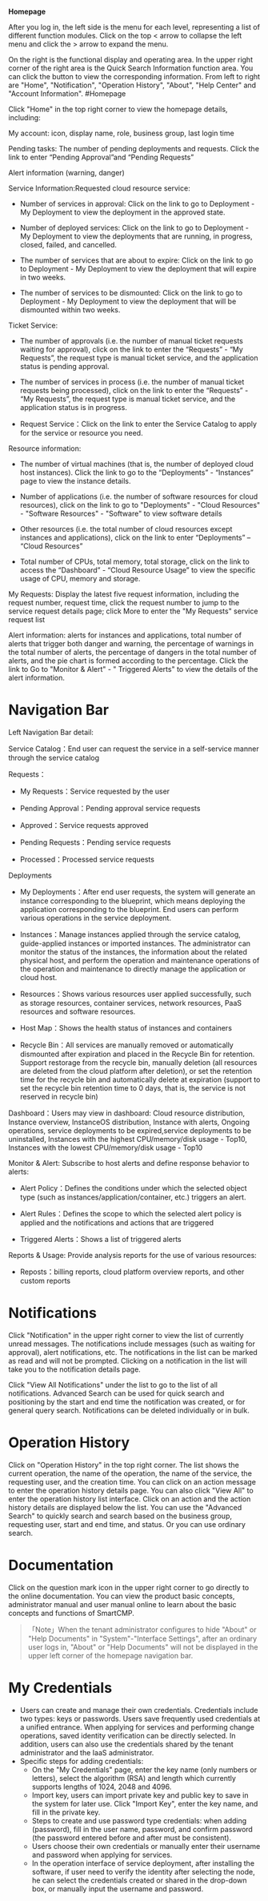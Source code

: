 **Homepage**

After you log in, the left side is the menu for each level, representing a list of different function modules. Click on the top < arrow to collapse the left menu and click the > arrow to expand the menu. 

On the right is the functional display and operating area. In the upper right corner of the right area is the Quick Search Information function area. You can click the button to view the corresponding information. From left to right are "Home", "Notification", "Operation History", "About", "Help Center" and "Account Information". 
#Homepage


Click "Home" in the top right corner to view the homepage details, including:

 My account: icon, display name, role, business group, last login time

 Pending tasks: The number of pending deployments and requests. Click the link to enter “Pending Approval”and “Pending Requests”

 Alert information (warning, danger)

 Service Information:Requested cloud resource service:

-   Number of services in approval: Click on the link to go to Deployment - My Deployment to view the deployment in the approved state.

-   Number of deployed services: Click on the link to go to Deployment - My Deployment to view the deployments that are running, in progress, closed, failed, and cancelled.

-   The number of services that are about to expire: Click on the link to go to Deployment - My Deployment to view the deployment that will expire in two weeks.

-   The number of services to be dismounted: Click on the link to go to Deployment - My Deployment to view the deployment that will be dismounted within two weeks.

Ticket Service:

-   The number of approvals (i.e. the number of manual ticket requests waiting for approval), click on the link to enter the “Requests” - “My Requests”, the request type is manual ticket service, and the application status is pending approval.

-   The number of services in process (i.e. the number of manual ticket requests being processed), click on the link to enter the “Requests” - “My Requests”, the request type is manual ticket service, and the application status is in progress.

-    Request Service：Click on the link to enter the Service Catalog to apply for the service or resource you need.

Resource information:

-   The number of virtual machines (that is, the number of deployed cloud host instances). Click the link to go to the “Deployments” - “Instances” page to view the instance details. 

-   Number of applications (i.e. the number of software resources for cloud resources), click on the link to go to "Deployments" - "Cloud Resources" - "Software Resources" - "Software" to view software details

-   Other resources (i.e. the total number of cloud resources except instances and applications), click on the link to enter “Deployments” – “Cloud Resources” 

-   Total number of CPUs, total memory, total storage, click on the link to access the “Dashboard” - “Cloud Resource Usage” to view the specific usage of CPU, memory and storage.



My Requests: Display the latest five request information, including the request number, request time, click the request number to jump to the service request details page; click More to enter the "My Requests" service request list 

Alert information: alerts for instances and applications, total number of alerts that trigger both danger and warning, the percentage of warnings in the total number of alerts, the percentage of dangers in the total number of alerts, and the pie chart is formed according to the percentage. Click the link to Go to "Monitor & Alert" - " Triggered Alerts" to view the details of the alert information.

# Navigation Bar


Left Navigation Bar detail:
	

 Service Catalog：End user can request the service in a self-service manner through the service catalog

 Requests：	

 + My Requests：Service requested by the user

 + Pending Approval：Pending approval service requests 

 + Approved：Service requests approved

 + Pending Requests：Pending service requests

 + Processed：Processed service requests


 Deployments

 + My Deployments：After end user requests, the system will generate an instance corresponding to the blueprint, which means deploying the application corresponding to the blueprint. End users can perform various operations in the service deployment.

 + Instances：Manage instances applied through the service catalog, guide-applied instances or imported instances. The administrator can monitor the status of the instances, the information about the related physical host, and perform the operation and maintenance operations of the operation and maintenance to directly manage the application or cloud host. 

 + Resources：Shows various resources user applied successfully, such as storage resources, container services, network resources, PaaS resources and software resources.

 + Host Map：Shows the health status of instances and containers

 + Recycle Bin：All services are manually removed or automatically dismounted after expiration and placed in the Recycle Bin for retention. Support restorage from the recycle bin, manually deletion (all resources are deleted from the cloud platform after deletion), or set the retention time for the recycle bin and automatically delete at expiration (support to set the recycle bin retention time to 0 days, that is, the service is not reserved in recycle bin) 


 Dashboard：Users may view in dashboard: Cloud resource distribution, Instance overview, InstanceOS distribution, Instance with alerts, Ongoing operations, service deployments to be expired,service deployments to be uninstalled, Instances with the highest CPU/memory/disk usage - Top10, Instances with the lowest CPU/memory/disk usage - Top10


 
 Monitor & Alert: Subscribe to host alerts and define response behavior to alerts:

 + Alert Policy：Defines the conditions under which the selected object type (such as instances/application/container, etc.) triggers an alert. 
 
 + Alert Rules：Defines the scope to which the selected alert policy is applied and the notifications and actions that are triggered 
 
 + Triggered Alerts：Shows a list of triggered alerts


 Reports & Usage: Provide analysis reports for the use of various resources:
 
 + Reposts：billing reports, cloud platform overview reports, and other custom reports



# Notifications


Click "Notification" in the upper right corner to view the list of currently unread messages. The notifications include messages (such as waiting for approval), alert notifications, etc. The notifications in the list can be marked as read and will not be prompted. Clicking on a notification in the list will take you to the notification details page.

Click "View All Notifications" under the list to go to the list of all notifications. Advanced Search can be used for quick search and positioning by the start and end time the notification was created, or for general query search. Notifications can be deleted individually or in bulk.

# Operation History


Click on "Operation History" in the top right corner. The list shows the current operation, the name of the operation, the name of the service, the requesting user, and the creation time. You can click on an action message to enter the operation history details page. You can also click "View All" to enter the operation history list interface. Click on an action and the action history details are displayed below the list. You can use the "Advanced Search" to quickly search and search based on the business group, requesting user, start and end time, and status. Or you can use ordinary search.

# Documentation


Click on the question mark icon in the upper right corner to go directly to the online documentation. You can view the product basic concepts, administrator manual and user manual online to learn about the basic concepts and functions of SmartCMP.

>「Note」When the tenant administrator configures to hide "About" or "Help Documents" in "System"-"Interface Settings", after an ordinary user logs in, "About" or "Help Documents" will not be displayed in the upper left corner of the homepage navigation bar.


# My Credentials

+ Users can create and manage their own credentials. Credentials include two types: keys or passwords. Users save frequently used credentials at a unified entrance. When applying for services and performing change operations, saved identity verification can be directly selected. In addition, users can also use the credentials shared by the tenant administrator and the IaaS administrator.
+ Specific steps for adding credentials:
    + On the "My Credentials" page, enter the key name (only numbers or letters), select the algorithm (RSA) and length which currently supports lengths of 1024, 2048 and 4096.
    + Import key, users can import private key and public key to save in the system for later use. Click "Import Key", enter the key name, and fill in the private key.
    + Steps to create and use password type credentials: when adding (password), fill in the user name, password, and confirm password (the password entered before and after must be consistent).
    + Users choose their own credentials or manually enter their username and password when applying for services.
    + In the operation interface of service deployment, after installing the software, if user need to verify the identity after selecting the node, he can select the credentials created or shared in the drop-down box, or manually input the username and password.